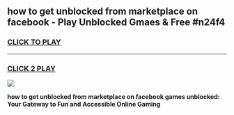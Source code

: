 
## how to get unblocked from marketplace on facebook - Play Unblocked Gmaes & Free #n24f4
<h3>
<a href="https://news.freeplayer.one?title=how_to_get_unblocked_from_marketplace_on_facebook&ref=27F">CLICK TO PLAY</a></h3>
<hr>

<h3>
<a href="https://news.freeplayer.one?title=how_to_get_unblocked_from_marketplace_on_facebook&ref=27F">CLICK 2 PLAY</a>
  
</h3>

<a href="https://news.freeplayer.one?title=how_to_get_unblocked_from_marketplace_on_facebook&ref=27F/"><img src="https://clearcache.store/games.png"></a>


**how to get unblocked from marketplace on facebook games unblocked: Your Gateway to Fun and Accessible Online Gaming**
